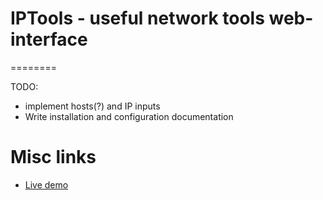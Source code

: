 # IPTools - useful network tools web-interface
========


TODO:

  * implement hosts(?) and IP inputs
  * Write installation and configuration documentation
 
# Misc links

  * [Live demo](http://ip.nightfly.biz)
  
